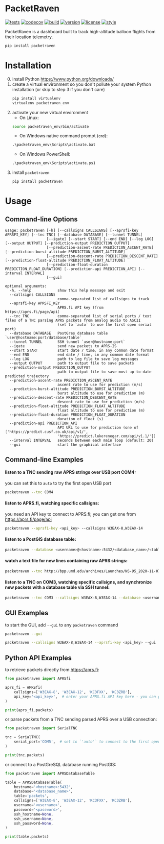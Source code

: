 # PacketRaven

[![tests](https://github.com/UMDBPP/PacketRaven/workflows/tests/badge.svg)](https://github.com/UMDBPP/PacketRaven/actions?query=workflow%3Atests)
[![codecov](https://codecov.io/gh/umdbpp/packetraven/branch/master/graph/badge.svg?token=SF5215DHUW)](https://codecov.io/gh/umdbpp/packetraven)
[![build](https://github.com/UMDBPP/PacketRaven/workflows/build/badge.svg)](https://github.com/UMDBPP/PacketRaven/actions?query=workflow%3Abuild)
[![version](https://img.shields.io/pypi/v/packetraven)](https://pypi.org/project/packetraven)
[![license](https://img.shields.io/github/license/umdbpp/packetraven)](https://opensource.org/licenses/MIT)
[![style](https://sourceforge.net/p/oitnb/code/ci/default/tree/_doc/_static/oitnb.svg?format=raw)](https://sourceforge.net/p/oitnb/code)

PacketRaven is a dashboard built to track high-altitude balloon flights from their location telemetry.

```bash
pip install packetraven
```

# Installation

0. install Python
   https://www.python.org/downloads/
1. create a virtual environment so you don't pollute your system Python installation (or skip to step 3 if you don't care)
   ```bash
   pip install virtualenv
   virtualenv packetraven_env
   ```
2. activate your new virtual environment
   - On Linux:
   ```bash
   source packetraven_env/bin/activate
   ```
   - On Windows native command prompt (`cmd`):
   ```cmd
   .\packetraven_env\Scripts\activate.bat
   ```
   - On Windows PowerShell:
   ```cmd
   .\packetraven_env\Scripts\activate.ps1
   ```
3. install `packetraven`
   ```bash
   pip install packetraven
   ```
   
# Usage

## Command-line Options

```text
usage: packetraven [-h] [--callsigns CALLSIGNS] [--aprsfi-key APRSFI_KEY] [--tnc TNC] [--database DATABASE] [--tunnel TUNNEL]
                   [--igate] [--start START] [--end END] [--log LOG] [--output OUTPUT] [--prediction-output PREDICTION_OUTPUT]
                   [--prediction-ascent-rate PREDICTION_ASCENT_RATE] [--prediction-burst-altitude PREDICTION_BURST_ALTITUDE]
                   [--prediction-descent-rate PREDICTION_DESCENT_RATE] [--prediction-float-altitude PREDICTION_FLOAT_ALTITUDE]
                   [--prediction-float-duration PREDICTION_FLOAT_DURATION] [--prediction-api PREDICTION_API] [--interval INTERVAL]
                   [--gui]

optional arguments:
  -h, --help            show this help message and exit
  --callsigns CALLSIGNS
                        comma-separated list of callsigns to track
  --aprsfi-key APRSFI_KEY
                        APRS.fi API key (from https://aprs.fi/page/api)
  --tnc TNC             comma-separated list of serial ports / text files of a TNC parsing APRS packets from analog audio to ASCII
                        (set to `auto` to use the first open serial port)
  --database DATABASE   PostGres database table `user@hostname:port/database/table`
  --tunnel TUNNEL       SSH tunnel `user@hostname:port`
  --igate               send new packets to APRS-IS
  --start START         start date / time, in any common date format
  --end END             end date / time, in any common date format
  --log LOG             path to log file to save log messages
  --output OUTPUT       path to output file to save packets
  --prediction-output PREDICTION_OUTPUT
                        path to output file to save most up-to-date predicted trajectory
  --prediction-ascent-rate PREDICTION_ASCENT_RATE
                        ascent rate to use for prediction (m/s)
  --prediction-burst-altitude PREDICTION_BURST_ALTITUDE
                        burst altitude to use for prediction (m)
  --prediction-descent-rate PREDICTION_DESCENT_RATE
                        descent rate to use for prediction (m/s)
  --prediction-float-altitude PREDICTION_FLOAT_ALTITUDE
                        float altitude to use for prediction (m)
  --prediction-float-duration PREDICTION_FLOAT_DURATION
                        duration of float (s)
  --prediction-api PREDICTION_API
                        API URL to use for prediction (one of ['https://predict.cusf.co.uk/api/v1/',
                        'https://predict.lukerenegar.com/api/v1.1/'])
  --interval INTERVAL   seconds between each main loop (default: 20)
  --gui                 start the graphical interface
```

## Command-line Examples

#### listen to a TNC sending raw APRS strings over USB port COM4:

you can set this to `auto` to try the first open USB port

```bash
packetraven --tnc COM4
```

#### listen to APRS.fi, watching specific callsigns:

you need an API key to connect to APRS.fi; you can get one from https://aprs.fi/page/api

```bash
packetraven --aprsfi-key <api_key> --callsigns W3EAX-8,W3EAX-14
```

#### listen to a PostGIS database table:

```bash
packetraven --database <username>@<hostname>:5432/<database_name>/<table_name>
```

#### watch a text file for new lines containing raw APRS strings:

```bash
packetraven --tnc http://bpp.umd.edu/archives/Launches/NS-95_2020-11-07/APRS/W3EAX-11/W3EAX-11_raw_NS95.txt
```

#### listen to a TNC on COM3, watching specific callsigns, and synchronize new packets with a database table via SSH tunnel:

```bash
packetraven --tnc COM3 --callsigns W3EAX-8,W3EAX-14 --database <username>@<hostname>:5432/<database_name>/<table_name> --tunnel <ssh_username>@<hostname>:22
```

## GUI Examples

to start the GUI, add `--gui` to any `packetraven` command

```bash
packetraven --gui
```

```bash
packetraven --callsigns W3EAX-8,W3EAX-14 --aprsfi-key <api_key> --gui
```

## Python API Examples

to retrieve packets directly from https://aprs.fi:

```python
from packetraven import APRSfi

aprs_fi = APRSfi(
    callsigns=['W3EAX-8', 'W3EAX-12', 'KC3FXX', 'KC3ZRB'],
    api_key='<api_key>',  # enter your APRS.fi API key here - you can get one from https://aprs.fi/page/api
)

print(aprs_fi.packets)
```

or parse packets from a TNC sending parsed APRS over a USB connection:

```python
from packetraven import SerialTNC

tnc = SerialTNC(
    serial_port='COM5',  # set to `'auto'` to connect to the first open serial port
)

print(tnc.packets)
```

or connect to a PostGreSQL database running PostGIS:

```python
from packetraven import APRSDatabaseTable

table = APRSDatabaseTable(
    hostname='<hostname>:5432',
    database='<database_name>',
    table='packets',
    callsigns=['W3EAX-8', 'W3EAX-12', 'KC3FXX', 'KC3ZRB'],
    username='<username>',
    password='<password>',
    ssh_hostname=None,
    ssh_username=None,
    ssh_password=None,
)

print(table.packets)
```
